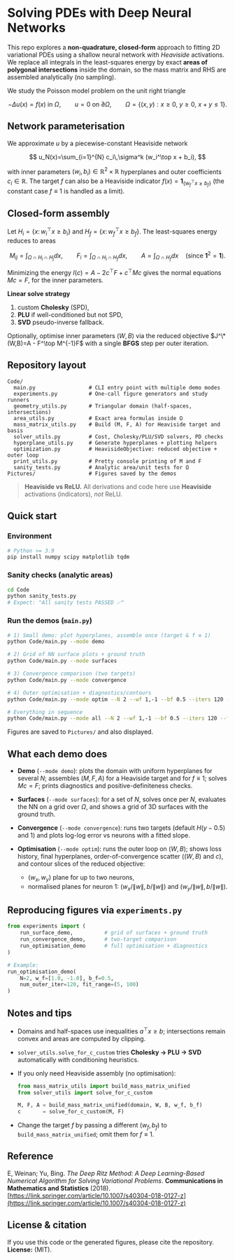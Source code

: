 # Solving PDEs with Deep Neural Networks

This repo explores a **non-quadrature, closed-form** approach to fitting 2D variational PDEs using a shallow neural network with *Heaviside* activations. We replace all integrals in the least-squares energy by exact **areas of polygonal intersections** inside the domain, so the mass matrix and RHS are assembled analytically (no sampling).

We study the Poisson model problem on the unit right triangle

$$
-\Delta u(x) = f(x)\ \text{in }\Omega,\qquad 
u=0\ \text{on }\partial\Omega,\qquad
\Omega=\{(x,y): x\ge0,\ y\ge0,\ x+y\le 1\}.
$$

## Network parameterisation

We approximate $u$ by a piecewise-constant Heaviside network

$$
u_N(x)=\sum_{i=1}^{N} c_i\,\sigma^k (w_i^\top x + b_i),
$$

with inner parameters $(w_i,b_i)\in\mathbb{R}^2\times\mathbb{R}$ hyperplanes and outer coefficients $c_i\in\mathbb{R}$.
The target $f$ can also be a Heaviside indicator $f(x)=\mathbf 1_{\{w_f^\top x\ge b_f\}}$ (the constant case $f\equiv1$ is handled as a limit).

## Closed-form assembly

Let $H_i=\{x:\,w_i^\top x\ge b_i\}$ and $H_f=\{x:\,w_f^\top x\ge b_f\}$.
The least-squares energy reduces to areas

$$
M_{ij} = \int_{\Omega \cap H_i \cap H_j}dx,\qquad
F_i    = \int_{\Omega \cap H_i \cap H_f}dx,\qquad
A      = \int_{\Omega \cap H_f}dx\quad(\text{since }\mathbf 1^2=\mathbf 1).
$$

Minimizing the energy $I(c)=A-2c^\top F + c^\top M c$ gives the normal equations $Mc=F$, for the inner parameters.

**Linear solve strategy**

1. custom **Cholesky** (SPD),
2. **PLU** if well-conditioned but not SPD,
3. **SVD** pseudo-inverse fallback.

Optionally, optimise inner parameters $(W,B)$ via the reduced objective
$J^\*(W,B)=A - F^\top M^{-1}F$ with a single **BFGS** step per outer iteration.

## Repository layout

```
Code/
  main.py                 # CLI entry point with multiple demo modes
  experiments.py          # One-call figure generators and study runners
  geometry_utils.py       # Triangular domain (half-spaces, intersections)
  area_utils.py           # Exact area formulas inside Ω
  mass_matrix_utils.py    # Build (M, F, A) for Heaviside target and basis
  solver_utils.py         # Cost, Cholesky/PLU/SVD solvers, PD checks
  hyperplane_utils.py     # Generate hyperplanes + plotting helpers
  optimization.py         # HeavisideObjective: reduced objective + outer loop
  print_utils.py          # Pretty console printing of M and F
  sanity_tests.py         # Analytic area/unit tests for Ω
Pictures/                 # Figures saved by the demos
```

> **Heaviside vs ReLU.**
> All derivations and code here use **Heaviside** activations (indicators), *not* ReLU.

## Quick start

### Environment

```bash
# Python >= 3.9
pip install numpy scipy matplotlib tqdm
```

### Sanity checks (analytic areas)

```bash
cd Code
python sanity_tests.py
# Expect: "All sanity tests PASSED ✅"
```

### Run the demos (`main.py`)

```bash
# 1) Small demo: plot hyperplanes, assemble once (target & f ≡ 1)
python Code/main.py --mode demo

# 2) Grid of NN surface plots + ground truth
python Code/main.py --mode surfaces

# 3) Convergence comparison (two targets)
python Code/main.py --mode convergence

# 4) Outer optimisation + diagnostics/contours
python Code/main.py --mode optim --N 2 --wf 1,-1 --bf 0.5 --iters 120 --fit-range 5,100

# Everything in sequence
python Code/main.py --mode all --N 2 --wf 1,-1 --bf 0.5 --iters 120 --fit-range 5,100
```

Figures are saved to `Pictures/` and also displayed.

## What each demo does

* **Demo** (`--mode demo`): plots the domain with uniform hyperplanes for several $N$; assembles $(M,F,A)$ for a Heaviside target and for $f\equiv 1$; solves $Mc=F$; prints diagnostics and positive-definiteness checks.
* **Surfaces** (`--mode surfaces`): for a set of $N$, solves once per $N$, evaluates the NN on a grid over $\Omega$, and shows a grid of 3D surfaces with the ground truth.
* **Convergence** (`--mode convergence`): runs two targets (default $H(y-0.5)$ and $1$) and plots log-log error vs neurons with a fitted slope.
* **Optimisation** (`--mode optim`): runs the outer loop on $(W,B)$; shows loss history, final hyperplanes, order-of-convergence scatter (($W,B$) and $c$), and contour slices of the reduced objective:

  * $(w_x, w_y)$ plane for up to two neurons,
  * normalised planes for neuron 1: $(w_x/\|w\|, b/\|w\|)$ and $(w_y/\|w\|, b/\|w\|)$.

## Reproducing figures via `experiments.py`

```python
from experiments import (
    run_surface_demo,          # grid of surfaces + ground truth
    run_convergence_demo,      # two-target comparison
    run_optimisation_demo      # full optimisation + diagnostics
)

# Example:
run_optimisation_demo(
    N=2, w_f=[1.0, -1.0], b_f=0.5,
    num_outer_iter=120, fit_range=(5, 100)
)
```

## Notes and tips

* Domains and half-spaces use inequalities $a^\top x \ge b$; intersections remain convex and areas are computed by clipping.
* `solver_utils.solve_for_c_custom` tries **Cholesky → PLU → SVD** automatically with conditioning heuristics.
* If you only need Heaviside assembly (no optimisation):

  ```python
  from mass_matrix_utils import build_mass_matrix_unified
  from solver_utils import solve_for_c_custom

  M, F, A = build_mass_matrix_unified(domain, W, B, w_f, b_f)
  c       = solve_for_c_custom(M, F)
  ```
* Change the target $f$ by passing a different $(w_f,b_f)$ to `build_mass_matrix_unified`; omit them for $f\equiv 1$.

## Reference

E, Weinan; Yu, Bing. *The Deep Ritz Method: A Deep Learning-Based Numerical Algorithm for Solving Variational Problems*. **Communications in Mathematics and Statistics** (2018).
[https://link.springer.com/article/10.1007/s40304-018-0127-z](https://link.springer.com/article/10.1007/s40304-018-0127-z)

## License & citation

If you use this code or the generated figures, please cite the repository.
**License:** (MIT).
